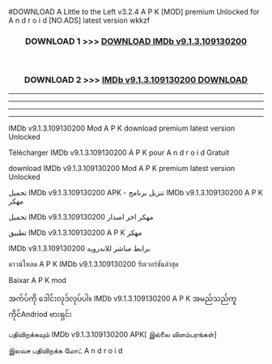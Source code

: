 #DOWNLOAD A Little to the Left v3.2.4 A P K [MOD] premium Unlocked for A n d r o i d [NO.ADS] latest version wkkzf 



<div align="center">

<h3>DOWNLOAD 1 >>> <a href="https://getmod1.web.app/?judule=Btd Battles">DOWNLOAD IMDb v9.1.3.109130200</a></h3><br>

<h3>DOWNLOAD 2 >>> <a href="https://getmod1.web.app/?judule=Btd Battles">IMDb v9.1.3.109130200 DOWNLOAD </a></h3>

</div>


----------------------------------------------------------

----------------------------------------------------------

----------------------------------------------------------

----------------------------------------------------------


IMDb v9.1.3.109130200 Mod A P K download premium latest version Unlocked

Télécharger IMDb v9.1.3.109130200 A P K pour A n d r o i d Gratuit

download IMDb v9.1.3.109130200 Mod A P K premium latest version Unlocked

تحميل IMDb v9.1.3.109130200 APK - تنزيل برنامج IMDb v9.1.3.109130200 A P K مهكر

تحميل IMDb v9.1.3.109130200 مهكر اخر اصدار

تطبيق IMDb v9.1.3.109130200 A P K مهكر

IMDb v9.1.3.109130200 برابط مباشر للاندرويد

ดาวน์โหลด A P K IMDb v9.1.3.109130200 รับเวอร์ชันล่าสุด

Baixar A P K mod

အက်ပ်ကို ဒေါင်းလုဒ်လုပ်ပါ။ IMDb v9.1.3.109130200 A P K အမည်သည်ကူကိုင်Andriod ဗားရှင်း

பதிவிறக்கவும் IMDb v9.1.3.109130200 APK[ இல்லை விளம்பரங்கள்] 
 
இலவச பதிவிறக்க மோட் A n d r o i d



